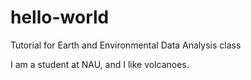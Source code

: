 # hello-world
Tutorial for Earth and Environmental Data Analysis class

I am a student at NAU, and I like volcanoes.
